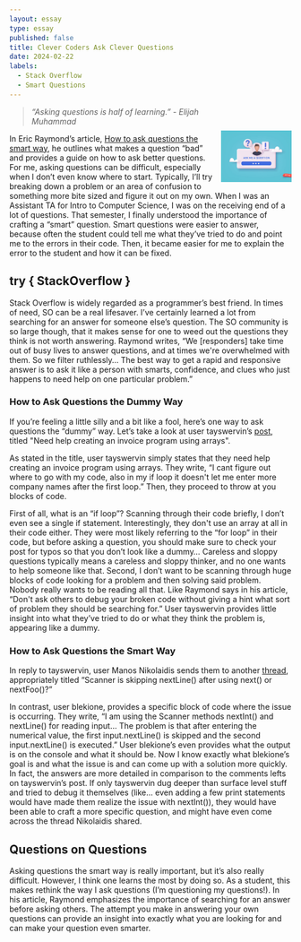 ```yaml
---
layout: essay
type: essay
published: false
title: Clever Coders Ask Clever Questions
date: 2024-02-22
labels:
  - Stack Overflow
  - Smart Questions
---
```

<img style="width: 25%; display: inline-flex; float: right; margin-top: 3em; margin-left: 1em" src="../img/clever-coders/3d-question.jpeg">

> *“Asking questions is half of learning.” - Elijah Muhammad*

In Eric Raymond’s article, [How to ask questions the smart way](http://www.catb.org/esr/faqs/smart-questions.html), he outlines what makes a question “bad” and provides a guide on how to ask better questions. For me, asking questions can be difficult, especially when I don’t even know where to start. Typically, I’ll try breaking down a problem or an area of confusion to something more bite sized and figure it out on my own. 
When I was an Assistant TA for Intro to Computer Science, I was on the receiving end of a lot of questions. That semester, I finally understood the importance of crafting a “smart” question. Smart questions were easier to answer, because often the student could tell me what they’ve tried to do and point me to the errors in their code. Then, it became easier for me to explain the error to the student and how it can be fixed. 

## try { StackOverflow }
Stack Overflow is widely regarded as a programmer’s best friend. In times of need, SO can be a real lifesaver. I’ve certainly learned a lot from searching for an answer for someone else’s question. The SO community is so large though, that it makes sense for one to weed out the questions they think is not worth answering. Raymond writes, “We [responders] take time out of busy lives to answer questions, and at times we're overwhelmed with them. So we filter ruthlessly… The best way to get a rapid and responsive answer is to ask it like a person with smarts, confidence, and clues who just happens to need help on one particular problem.” 

### How to Ask Questions the Dummy Way
If you’re feeling a little silly and a bit like a fool, here’s one way to ask questions the “dummy” way. Let’s take a look at user tayswervin’s [post](https://stackoverflow.com/questions/34071331/need-help-creating-an-invoice-program-using-arrays), titled "Need help creating an invoice program using arrays". 

As stated in the title, user tayswervin simply states that they need help creating an invoice program using arrays. They write, “I cant figure out where to go with my code, also in my if loop it doesn't let me enter more company names after the first loop.” Then, they proceed to throw at you blocks of code. 

First of all, what is an “if loop”? Scanning through their code briefly, I don’t even see a single if statement. Interestingly, they don't use an array at all in their code either. They were most likely referring to the “for loop” in their code, but before asking a question, you should make sure to check your post for typos so that you don’t look like a dummy… Careless and sloppy questions typically means a careless and sloppy thinker, and no one wants to help someone like that. Second, I don’t want to be scanning through huge blocks of code looking for a problem and then solving said problem. Nobody really wants to be reading all that. Like Raymond says in his article, “Don't ask others to debug your broken code without giving a hint what sort of problem they should be searching for.” User tayswervin provides little insight into what they’ve tried to do or what they think the problem is, appearing like a dummy.

### How to Ask Questions the Smart Way
In reply to tayswervin, user Manos Nikolaidis sends them to another [thread](https://stackoverflow.com/questions/13102045/scanner-is-skipping-nextline-after-using-next-or-nextfoo), appropriately titled “Scanner is skipping nextLine() after using next() or nextFoo()?”

In contrast, user blekione, provides a specific block of code where the issue is occurring. They write, “I am using the Scanner methods nextInt() and nextLine() for reading input… The problem is that after entering the numerical value, the first input.nextLine() is skipped and the second input.nextLine() is executed.” User blekione’s even provides what the output is on the console and what it should be. Now I know exactly what blekione’s goal is and what the issue is and can come up with a solution more quickly. In fact, the answers are more detailed in comparison to the comments lefts on tayswervin’s post. If only tayswervin dug deeper than surface level stuff and tried to debug it themselves (like… even adding a few print statements would have made them realize the issue with nextInt()), they would have been able to craft a more specific question, and might have even come across the thread Nikolaidis shared. 

## Questions on Questions
Asking questions the smart way is really important, but it’s also really difficult. However, I think one learns the most by doing so. As a student, this makes rethink the way I ask questions (I’m questioning my questions!). In his article, Raymond emphasizes the importance of searching for an answer before asking others. The attempt you make in answering your own questions can provide an insight into exactly what you are looking for and can make your question even smarter.
